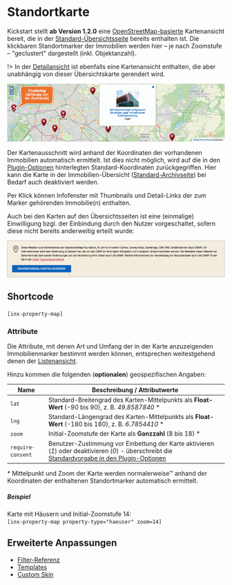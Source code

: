 # Standortkarte

Kickstart stellt **ab Version 1.2.0** eine [OpenStreetMap-basierte](https://www.openstreetmap.org/) Kartenansicht bereit, die in der [Standard-Übersichtsseite](/beitragsarten-taxonomien#immobilien-beiträge) bereits enthalten ist. Die klickbaren Standortmarker der Immobilien werden hier – je nach Zoomstufe – "geclustert" dargestellt (inkl. Objektanzahl).

!> In der [Detailansicht](detailansicht) ist ebenfalls eine Kartenansicht enthalten, die aber unabhängig von dieser Übersichtskarte gerendert wird.

![Übersichtskarte mit Immobilien-Standortmarkern](../assets/scst-property-map-1.png)

Der Kartenausschnitt wird anhand der Koordinaten der vorhandenen Immobilien automatisch ermittelt. Ist dies nicht möglich, wird auf die in den [Plugin-Optionen](/schnellstart/einrichtung#karten-in-immobilien-listenseiten) hinterlegten Standard-Koordinaten zurückgegriffen. Hier kann die Karte in der Immobilien-Übersicht ([Standard-Archivseite](/beitragsarten-taxonomien#immobilien-beiträge)) bei Bedarf auch deaktiviert werden.

Per Klick können Infofenster mit Thumbnails und Detail-Links der zum Marker gehörenden Immobilie(n) enthalten.

Auch bei den Karten auf den Übersichtsseiten ist eine (einmalige) Einwilligung bzgl. der Einbindung durch den Nutzer vorgeschaltet, sofern diese nicht bereits anderweitig erteilt wurde:

![Nutzer-Einwilligung](../assets/scst-property-map-consent.png)

## Shortcode

`[inx-property-map]`

### Attribute

Die Attribute, mit denen Art und Umfang der in der Karte anzuzeigenden Immobilienmarker bestimmt werden können, entsprechen weitestgehend denen der [Listenansicht](liste).

Hinzu kommen die folgenden (**optionalen**) geospezifischen Angaben:

| Name | Beschreibung / Attributwerte |
| ---- | ----------------------------- |
| `lat` | Standard-Breitengrad des Karten-Mittelpunkts als **Float-Wert** (-90 bis 90), z. B. *49.8587840* \* |
| `lng` | Standard-Längengrad des Karten-Mittelpunkts als **Float-Wert** (-180 bis 180), z. B. *6.7854410* \* |
| `zoom` | Initial-Zoomstufe der Karte als **Ganzzahl** (8 bis 18) \* |
| `require-consent` | Benutzer-Zustimmung vor Einbettung der Karte aktivieren (*1*) oder deaktivieren (*0*) - überschreibt die [Standardvorgabe in den Plugin-Optionen](/schnellstart/einrichtung#benutzer-zustimmung) |

\* Mittelpunkt und Zoom der Karte werden normalerweise™ anhand der Koordinaten der enthaltenen Standortmarker automatisch ermittelt.

##### Beispiel

Karte mit Häusern und Initial-Zoomstufe 14:\
`[inx-property-map property-type="haeuser" zoom=14]`

## Erweiterte Anpassungen

- [Filter-Referenz](/anpassung-erweiterung/filters-actions#standortkarten)
- [Templates](/anpassung-erweiterung/skins#partiell)
- [Custom Skin](/anpassung-erweiterung/standard-skin#archiv-amp-listenansicht)
